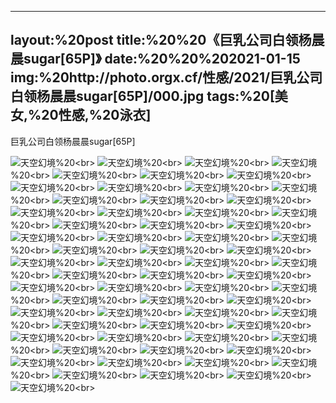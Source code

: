 ﻿---
layout:%20post
title:%20%20《巨乳公司白领杨晨晨sugar[65P]》
date:%20%20%202021-01-15
img:%20http://photo.orgx.cf/性感/2021/巨乳公司白领杨晨晨sugar[65P]/000.jpg
tags:%20[美女,%20性感,%20泳衣]
---

巨乳公司白领杨晨晨sugar[65P]



![天空幻境](http://photo.orgx.cf/性感/2021/巨乳公司白领杨晨晨sugar[65P]/001.jpg%20''天空幻境'')%20<br>
![天空幻境](http://photo.orgx.cf/性感/2021/巨乳公司白领杨晨晨sugar[65P]/002.jpg%20''天空幻境'')%20<br>
![天空幻境](http://photo.orgx.cf/性感/2021/巨乳公司白领杨晨晨sugar[65P]/003.jpg%20''天空幻境'')%20<br>
![天空幻境](http://photo.orgx.cf/性感/2021/巨乳公司白领杨晨晨sugar[65P]/004.jpg%20''天空幻境'')%20<br>
![天空幻境](http://photo.orgx.cf/性感/2021/巨乳公司白领杨晨晨sugar[65P]/005.jpg%20''天空幻境'')%20<br>
![天空幻境](http://photo.orgx.cf/性感/2021/巨乳公司白领杨晨晨sugar[65P]/006.jpg%20''天空幻境'')%20<br>
![天空幻境](http://photo.orgx.cf/性感/2021/巨乳公司白领杨晨晨sugar[65P]/007.jpg%20''天空幻境'')%20<br>
![天空幻境](http://photo.orgx.cf/性感/2021/巨乳公司白领杨晨晨sugar[65P]/008.jpg%20''天空幻境'')%20<br>
![天空幻境](http://photo.orgx.cf/性感/2021/巨乳公司白领杨晨晨sugar[65P]/009.jpg%20''天空幻境'')%20<br>
![天空幻境](http://photo.orgx.cf/性感/2021/巨乳公司白领杨晨晨sugar[65P]/010.jpg%20''天空幻境'')%20<br>
![天空幻境](http://photo.orgx.cf/性感/2021/巨乳公司白领杨晨晨sugar[65P]/011.jpg%20''天空幻境'')%20<br>
![天空幻境](http://photo.orgx.cf/性感/2021/巨乳公司白领杨晨晨sugar[65P]/012.jpg%20''天空幻境'')%20<br>
![天空幻境](http://photo.orgx.cf/性感/2021/巨乳公司白领杨晨晨sugar[65P]/013.jpg%20''天空幻境'')%20<br>
![天空幻境](http://photo.orgx.cf/性感/2021/巨乳公司白领杨晨晨sugar[65P]/014.jpg%20''天空幻境'')%20<br>
![天空幻境](http://photo.orgx.cf/性感/2021/巨乳公司白领杨晨晨sugar[65P]/015.jpg%20''天空幻境'')%20<br>
![天空幻境](http://photo.orgx.cf/性感/2021/巨乳公司白领杨晨晨sugar[65P]/016.jpg%20''天空幻境'')%20<br>
![天空幻境](http://photo.orgx.cf/性感/2021/巨乳公司白领杨晨晨sugar[65P]/017.jpg%20''天空幻境'')%20<br>
![天空幻境](http://photo.orgx.cf/性感/2021/巨乳公司白领杨晨晨sugar[65P]/018.jpg%20''天空幻境'')%20<br>
![天空幻境](http://photo.orgx.cf/性感/2021/巨乳公司白领杨晨晨sugar[65P]/019.jpg%20''天空幻境'')%20<br>
![天空幻境](http://photo.orgx.cf/性感/2021/巨乳公司白领杨晨晨sugar[65P]/020.jpg%20''天空幻境'')%20<br>
![天空幻境](http://photo.orgx.cf/性感/2021/巨乳公司白领杨晨晨sugar[65P]/021.jpg%20''天空幻境'')%20<br>
![天空幻境](http://photo.orgx.cf/性感/2021/巨乳公司白领杨晨晨sugar[65P]/022.jpg%20''天空幻境'')%20<br>
![天空幻境](http://photo.orgx.cf/性感/2021/巨乳公司白领杨晨晨sugar[65P]/023.jpg%20''天空幻境'')%20<br>
![天空幻境](http://photo.orgx.cf/性感/2021/巨乳公司白领杨晨晨sugar[65P]/024.jpg%20''天空幻境'')%20<br>
![天空幻境](http://photo.orgx.cf/性感/2021/巨乳公司白领杨晨晨sugar[65P]/025.jpg%20''天空幻境'')%20<br>
![天空幻境](http://photo.orgx.cf/性感/2021/巨乳公司白领杨晨晨sugar[65P]/026.jpg%20''天空幻境'')%20<br>
![天空幻境](http://photo.orgx.cf/性感/2021/巨乳公司白领杨晨晨sugar[65P]/027.jpg%20''天空幻境'')%20<br>
![天空幻境](http://photo.orgx.cf/性感/2021/巨乳公司白领杨晨晨sugar[65P]/028.jpg%20''天空幻境'')%20<br>
![天空幻境](http://photo.orgx.cf/性感/2021/巨乳公司白领杨晨晨sugar[65P]/029.jpg%20''天空幻境'')%20<br>
![天空幻境](http://photo.orgx.cf/性感/2021/巨乳公司白领杨晨晨sugar[65P]/030.jpg%20''天空幻境'')%20<br>
![天空幻境](http://photo.orgx.cf/性感/2021/巨乳公司白领杨晨晨sugar[65P]/031.jpg%20''天空幻境'')%20<br>
![天空幻境](http://photo.orgx.cf/性感/2021/巨乳公司白领杨晨晨sugar[65P]/032.jpg%20''天空幻境'')%20<br>
![天空幻境](http://photo.orgx.cf/性感/2021/巨乳公司白领杨晨晨sugar[65P]/033.jpg%20''天空幻境'')%20<br>
![天空幻境](http://photo.orgx.cf/性感/2021/巨乳公司白领杨晨晨sugar[65P]/034.jpg%20''天空幻境'')%20<br>
![天空幻境](http://photo.orgx.cf/性感/2021/巨乳公司白领杨晨晨sugar[65P]/035.jpg%20''天空幻境'')%20<br>
![天空幻境](http://photo.orgx.cf/性感/2021/巨乳公司白领杨晨晨sugar[65P]/036.jpg%20''天空幻境'')%20<br>
![天空幻境](http://photo.orgx.cf/性感/2021/巨乳公司白领杨晨晨sugar[65P]/037.jpg%20''天空幻境'')%20<br>
![天空幻境](http://photo.orgx.cf/性感/2021/巨乳公司白领杨晨晨sugar[65P]/038.jpg%20''天空幻境'')%20<br>
![天空幻境](http://photo.orgx.cf/性感/2021/巨乳公司白领杨晨晨sugar[65P]/039.jpg%20''天空幻境'')%20<br>
![天空幻境](http://photo.orgx.cf/性感/2021/巨乳公司白领杨晨晨sugar[65P]/040.jpg%20''天空幻境'')%20<br>
![天空幻境](http://photo.orgx.cf/性感/2021/巨乳公司白领杨晨晨sugar[65P]/041.jpg%20''天空幻境'')%20<br>
![天空幻境](http://photo.orgx.cf/性感/2021/巨乳公司白领杨晨晨sugar[65P]/042.jpg%20''天空幻境'')%20<br>
![天空幻境](http://photo.orgx.cf/性感/2021/巨乳公司白领杨晨晨sugar[65P]/043.jpg%20''天空幻境'')%20<br>
![天空幻境](http://photo.orgx.cf/性感/2021/巨乳公司白领杨晨晨sugar[65P]/044.jpg%20''天空幻境'')%20<br>
![天空幻境](http://photo.orgx.cf/性感/2021/巨乳公司白领杨晨晨sugar[65P]/045.jpg%20''天空幻境'')%20<br>
![天空幻境](http://photo.orgx.cf/性感/2021/巨乳公司白领杨晨晨sugar[65P]/046.jpg%20''天空幻境'')%20<br>
![天空幻境](http://photo.orgx.cf/性感/2021/巨乳公司白领杨晨晨sugar[65P]/047.jpg%20''天空幻境'')%20<br>
![天空幻境](http://photo.orgx.cf/性感/2021/巨乳公司白领杨晨晨sugar[65P]/048.jpg%20''天空幻境'')%20<br>
![天空幻境](http://photo.orgx.cf/性感/2021/巨乳公司白领杨晨晨sugar[65P]/049.jpg%20''天空幻境'')%20<br>
![天空幻境](http://photo.orgx.cf/性感/2021/巨乳公司白领杨晨晨sugar[65P]/050.jpg%20''天空幻境'')%20<br>
![天空幻境](http://photo.orgx.cf/性感/2021/巨乳公司白领杨晨晨sugar[65P]/051.jpg%20''天空幻境'')%20<br>
![天空幻境](http://photo.orgx.cf/性感/2021/巨乳公司白领杨晨晨sugar[65P]/052.jpg%20''天空幻境'')%20<br>
![天空幻境](http://photo.orgx.cf/性感/2021/巨乳公司白领杨晨晨sugar[65P]/053.jpg%20''天空幻境'')%20<br>
![天空幻境](http://photo.orgx.cf/性感/2021/巨乳公司白领杨晨晨sugar[65P]/054.jpg%20''天空幻境'')%20<br>
![天空幻境](http://photo.orgx.cf/性感/2021/巨乳公司白领杨晨晨sugar[65P]/055.jpg%20''天空幻境'')%20<br>
![天空幻境](http://photo.orgx.cf/性感/2021/巨乳公司白领杨晨晨sugar[65P]/056.jpg%20''天空幻境'')%20<br>
![天空幻境](http://photo.orgx.cf/性感/2021/巨乳公司白领杨晨晨sugar[65P]/057.jpg%20''天空幻境'')%20<br>
![天空幻境](http://photo.orgx.cf/性感/2021/巨乳公司白领杨晨晨sugar[65P]/058.jpg%20''天空幻境'')%20<br>
![天空幻境](http://photo.orgx.cf/性感/2021/巨乳公司白领杨晨晨sugar[65P]/059.jpg%20''天空幻境'')%20<br>
![天空幻境](http://photo.orgx.cf/性感/2021/巨乳公司白领杨晨晨sugar[65P]/060.jpg%20''天空幻境'')%20<br>
![天空幻境](http://photo.orgx.cf/性感/2021/巨乳公司白领杨晨晨sugar[65P]/061.jpg%20''天空幻境'')%20<br>
![天空幻境](http://photo.orgx.cf/性感/2021/巨乳公司白领杨晨晨sugar[65P]/062.jpg%20''天空幻境'')%20<br>
![天空幻境](http://photo.orgx.cf/性感/2021/巨乳公司白领杨晨晨sugar[65P]/063.jpg%20''天空幻境'')%20<br>
![天空幻境](http://photo.orgx.cf/性感/2021/巨乳公司白领杨晨晨sugar[65P]/064.jpg%20''天空幻境'')%20<br>